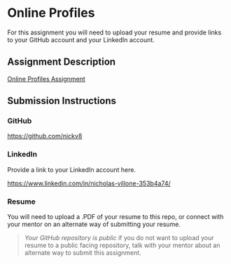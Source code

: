 # Online Profiles
For this assignment you will need to upload your resume and provide links to your GitHub account and your LinkedIn account.

## Assignment Description
[Online Profiles Assignment](https://education.launchcode.org/liftoff/modules/assignments/online-profiles)

## Submission Instructions
 
### GitHub
https://github.com/nickv8
 
### LinkedIn
Provide a link to your LinkedIn account here.

https://www.linkedin.com/in/nicholas-villone-353b4a74/

### Resume
You will need to upload a .PDF of your resume to this repo, or connect with your mentor on an alternate way of submitting your resume.



> *Your GitHub repository is public* if you do not want to upload your resume to a public facing repository, talk with your mentor about an alternate way to submit this assignment.
